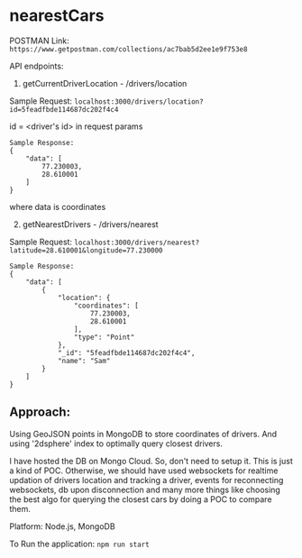 # nearestCars

POSTMAN Link: ```https://www.getpostman.com/collections/ac7bab5d2ee1e9f753e8```

API endpoints:

1. getCurrentDriverLocation - /drivers/location

Sample Request: ```localhost:3000/drivers/location?id=5feadfbde114687dc202f4c4```

id = <driver's id> in request params

```
Sample Response:
{
    "data": [
        77.230003,
        28.610001
    ]
}
```

where data is coordinates

2. getNearestDrivers - /drivers/nearest

Sample Request: ```localhost:3000/drivers/nearest?latitude=28.610001&longitude=77.230000```

```
Sample Response:
{
    "data": [
        {
            "location": {
                "coordinates": [
                    77.230003,
                    28.610001
                ],
                "type": "Point"
            },
            "_id": "5feadfbde114687dc202f4c4",
            "name": "Sam"
        }
    ]
}
```

## Approach:
Using GeoJSON points in MongoDB to store coordinates of drivers. And using '2dsphere' index to optimally query closest drivers.

I have hosted the DB on Mongo Cloud. So, don't need to setup it.
This is just a kind of POC. Otherwise, we should have used websockets for realtime updation of drivers location and tracking a driver,
events for reconnecting websockets, db upon disconnection and many more things like choosing the best algo for querying the closest cars by
doing a POC to compare them.

Platform: Node.js, MongoDB

To Run the application:
```npm run start```
